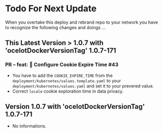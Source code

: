 # Todo For Next Update

When you overtake this deploy and rebrand repo to your network you have to recognize the following changes and doings …

## This Latest Version > 1.0.7 with 'ocelotDockerVersionTag' 1.0.7-171

### PR – feat: 🍰 Configure Cookie Expire Time #43

- You have to add the `COOKIE_EXPIRE_TIME` from the `deployment/kubernetes/values.template.yaml` to your `deployment/kubernetes/values.yaml` and set it to your prevered value.
- Correct `locale` cookie exploration time in data privacy.

## Version 1.0.7 with 'ocelotDockerVersionTag' 1.0.7-171

- No informations.
